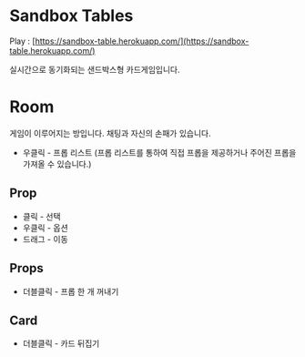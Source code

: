 # Sandbox Tables

Play : [https://sandbox-table.herokuapp.com/](https://sandbox-table.herokuapp.com/)

실시간으로 동기화되는 샌드박스형 카드게임입니다.

# Room

게임이 이루어지는 방입니다. 채팅과 자신의 손패가 있습니다.

-   우클릭 - 프롭 리스트 (프롭 리스트를 통하여 직접 프롭을 제공하거나 주어진 프롭을 가져올 수 있습니다.)

## Prop

-   클릭 - 선택
-   우클릭 - 옵션
-   드래그 - 이동

## Props

-   더블클릭 - 프롭 한 개 꺼내기

## Card

-   더블클릭 - 카드 뒤집기
